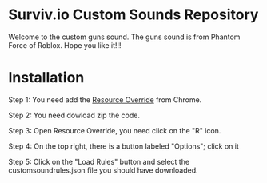 # Surviv.io Custom Sounds Repository
Welcome to the custom guns sound. The guns sound is from Phantom Force of Roblox. Hope you like it!!! 
# Installation
Step 1: You need add the [Resource Override](https://chrome.google.com/webstore/detail/resource-override/pkoacgokdfckfpndoffpifphamojphii) from Chrome.

Step 2: You need dowload zip the code.

Step 3: Open Resource Override, you need click on the "R" icon.

Step 4: On the top right, there is a button labeled "Options"; click on it

Step 5: Click on the "Load Rules" button and select the customsoundrules.json file you should have downloaded.
